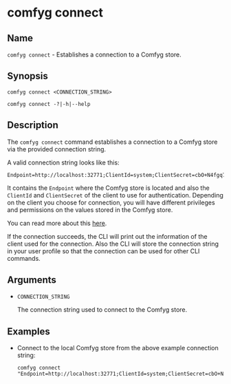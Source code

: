 ﻿# comfyg connect

## Name

`comfyg connect` - Establishes a connection to a Comfyg store.

## Synopsis

```shell
comfyg connect <CONNECTION_STRING>

comfyg connect -?|-h|--help
```

## Description

The `comfyg connect` command establishes a connection to a Comfyg store via the provided connection string.

A valid connection string looks like this:

```
Endpoint=http://localhost:32771;ClientId=system;ClientSecret=cbO+N4fgq7mOB813KuOfow0nfKFW+VyS3k4boosUzozn9vmOqvk32QCpxO1eQfxMxKcItHkYX7YUT9uSbP/84g==;
```

It contains the `Endpoint` where the Comfyg store is located and also the `ClientId` and `ClientSecret` of the client to use for authentication.
Depending on the client you choose for connection, you will have different privileges and permissions on the values stored in the Comfyg store.

You can read more about this [here](../security.md#permissions).

If the connection succeeds, the CLI will print out the information of the client used for the connection.
Also the CLI will store the connection string in your user profile so that the connection can be used for other CLI commands.

## Arguments

- `CONNECTION_STRING`

  The connection string used to connect to the Comfyg store.

## Examples

- Connect to the local Comfyg store from the above example connection string:

  ```shell
  comfyg connect "Endpoint=http://localhost:32771;ClientId=system;ClientSecret=cbO+N4fgq7mOB813KuOfow0nfKFW+VyS3k4boosUzozn9vmOqvk32QCpxO1eQfxMxKcItHkYX7YUT9uSbP/84g==;"
  ```
